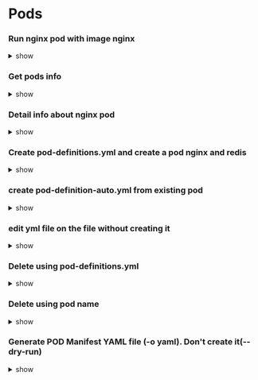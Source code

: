 # Pods

### Run nginx pod with image nginx
<details><summary>show</summary>

```bash
kubectl run nginx --image nginx

Imperative Command:
kubectl run --generator=run-pod/v1 nginx --image=nginx
```
</details>

### Get pods info
<details><summary>show</summary>

```bash
kubectl get pods
kubectl get pods -o wide  // Displays which node pod is located
```
</details>

### Detail info about nginx pod
<details><summary>show</summary>

```bash
kubectl describe pod nginx
```
</details>

### Create pod-definitions.yml and create a pod nginx and redis
<details><summary>show</summary>

```bash
apiVersion: v1
kind: Pod
metadata:
  name: app-pod
  labels:
    type: webserver
spec:
  containers:
    - name: nginx-container
      image: nginx
    - name: redis-container
      image: redis  
```
```bash
kubectl create -f pod-def.yml
kubectl get pods [ kubectl get pod app-pod ]
```
</details>

### create pod-definition-auto.yml from existing pod
<details><summary>show</summary>

```bash
kubectl get pod app-pod -o yaml > pod-definition-auto.yml
Then edit the file to make the necessary changes, delete and re-create the pod.
```
</details>

### edit yml file on the file without creating it
<details><summary>show</summary>

```bash
kubectl edit pod app-pod
Then edit the file to make the necessary changes, delete and re-create the pod.
```
</details>

### Delete using pod-definitions.yml 
<details><summary>show</summary>

```bash
kubectl delete -f pod-def.yml
```
</details>

### Delete using pod name
<details><summary>show</summary>

```bash
kubectl delete pod app-pod
```
</details>

### Generate POD Manifest YAML file (-o yaml). Don't create it(--dry-run)
<details><summary>show</summary>

```bash
kubectl run --generator=run-pod/v1 nginx --image=nginx --dry-run -o yaml
```
</details>


